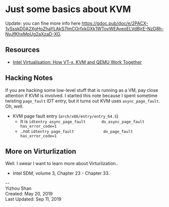 # Just some basics about KVM

Update: you can fine more info here https://gdoc.pub/doc/e/2PACX-1vSsskD0A2XgHoZhaYLAkS7lmCOrfxkGXk1WTovWEAyeoELVdBjrE-NzD8h-NvJfKhxMpUg2aXzaD-XG.

## Resources

- [Intel Virtualisation: How VT-x, KVM and QEMU Work Together](https://binarydebt.wordpress.com/2018/10/14/intel-virtualisation-how-vt-x-kvm-and-qemu-work-together/)

## Hacking Notes

If you are hacking some low-level stuff that is running as a VM,
pay close attention if KVM is involved. I started this note because
I spent sometime twisting `page_fault` IDT entry, but it turns out
KVM uses `async_page_fault`. Oh, well.

- KVM page fault entry (`arch/x86/entry/entry_64.S`)
    - It is `idtentry async_page_fault       do_async_page_fault     has_error_code=1`
    - ..not `idtentry page_fault             do_page_fault           has_error_code=1`


## More on Virturlization

Well. I swear I want to learn more about Virturlization..

- Intel SDM, volume 3, Chapter 23 - Chapter 33.

--  
Yizhou Shan  
Created: May 20, 2019  
Last Updated: Sep 11, 2019
